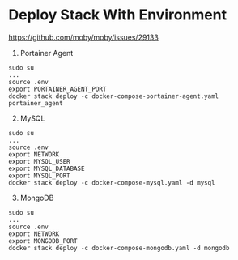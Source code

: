 # Deploy Stack With Environment
https://github.com/moby/moby/issues/29133
1. Portainer Agent
```
sudo su
...
source .env
export PORTAINER_AGENT_PORT
docker stack deploy -c docker-compose-portainer-agent.yaml portainer_agent
```
2. MySQL
```
sudo su
...
source .env
export NETWORK
export MYSQL_USER
export MYSQL_DATABASE
export MYSQL_PORT
docker stack deploy -c docker-compose-mysql.yaml -d mysql
```
3. MongoDB
```
sudo su
...
source .env
export NETWORK
export MONGODB_PORT
docker stack deploy -c docker-compose-mongodb.yaml -d mongodb
```
